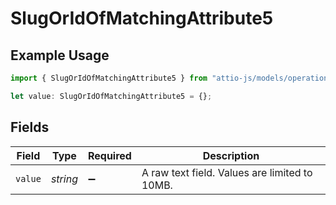 # SlugOrIdOfMatchingAttribute5

## Example Usage

```typescript
import { SlugOrIdOfMatchingAttribute5 } from "attio-js/models/operations";

let value: SlugOrIdOfMatchingAttribute5 = {};
```

## Fields

| Field                                         | Type                                          | Required                                      | Description                                   |
| --------------------------------------------- | --------------------------------------------- | --------------------------------------------- | --------------------------------------------- |
| `value`                                       | *string*                                      | :heavy_minus_sign:                            | A raw text field. Values are limited to 10MB. |